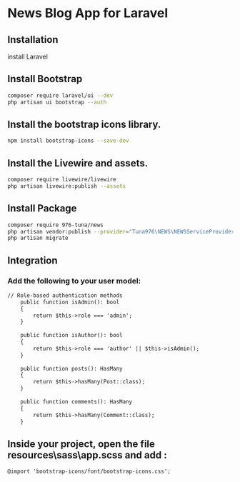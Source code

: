 # News Blog App for Laravel

## Installation
install Laravel 

## Install Bootstrap 
```bash
composer require laravel/ui --dev
php artisan ui bootstrap --auth
```

## Install the bootstrap icons library.
```bash
npm install bootstrap-icons --save-dev
```

## Install the Livewire and assets.
```bash
composer require livewire/livewire
php artisan livewire:publish --assets
```


## Install Package
```bash
composer require 976-tuna/news
php artisan vendor:publish --provider="Tuna976\NEWS\NEWSServiceProvider" --tag="news-files"
php artisan migrate
```

## Integration

### Add the following to your user model:
```html
// Role-based authentication methods
    public function isAdmin(): bool
    {
        return $this->role === 'admin';
    }
    
    public function isAuthor(): bool
    {
        return $this->role === 'author' || $this->isAdmin();
    }
    
    public function posts(): HasMany
    {
        return $this->hasMany(Post::class);
    }
    
    public function comments(): HasMany
    {
        return $this->hasMany(Comment::class);
    }
```

## Inside your project, open the file resources\sass\app.scss and add :
```html
@import 'bootstrap-icons/font/bootstrap-icons.css';
```